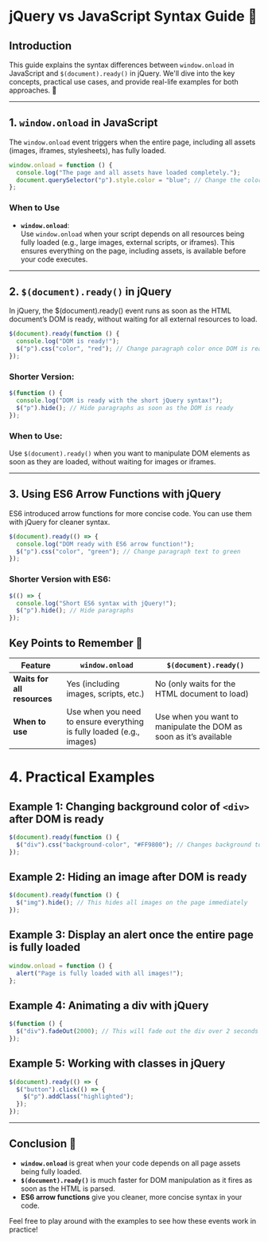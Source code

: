 # jQuery vs JavaScript Syntax Guide 🚀

## Introduction
This guide explains the syntax differences between `window.onload` in JavaScript and `$(document).ready()` in jQuery. We'll dive into the key concepts, practical use cases, and provide real-life examples for both approaches. 📝

---

## 1. `window.onload` in JavaScript

The `window.onload` event triggers when the entire page, including all assets (images, iframes, stylesheets), has fully loaded.

```javascript
window.onload = function () {
  console.log("The page and all assets have loaded completely.");
  document.querySelector("p").style.color = "blue"; // Change the color of paragraph text
};
```
### When to Use

- **`window.onload`**:  
  Use `window.onload` when your script depends on all resources being fully loaded (e.g., large images, external scripts, or iframes). This ensures everything on the page, including assets, is available before your code executes.
---

## 2. `$(document).ready()` in jQuery
In jQuery, the $(document).ready() event runs as soon as the HTML document’s DOM is ready, without waiting for all external resources to load.

```javascript
$(document).ready(function () {
  console.log("DOM is ready!");
  $("p").css("color", "red"); // Change paragraph color once DOM is ready
});
```

### Shorter Version:
```javascript
$(function () {
  console.log("DOM is ready with the short jQuery syntax!");
  $("p").hide(); // Hide paragraphs as soon as the DOM is ready
});
```

### When to Use:
Use `$(document).ready()` when you want to manipulate DOM elements as soon as they are loaded, without waiting for images or iframes.

---

## 3. Using ES6 Arrow Functions with jQuery

ES6 introduced arrow functions for more concise code. You can use them with jQuery for cleaner syntax.

```javascript
$(document).ready(() => {
  console.log("DOM ready with ES6 arrow function!");
  $("p").css("color", "green"); // Change paragraph text to green
});
```

### Shorter Version with ES6:
```javascript
$(() => {
  console.log("Short ES6 syntax with jQuery!");
  $("p").hide(); // Hide paragraphs
});
```
## Key Points to Remember 📌

| Feature              | `window.onload`                                        | `$(document).ready()`                               |
|----------------------|--------------------------------------------------------|-----------------------------------------------------|
| **Waits for all resources**  | Yes (including images, scripts, etc.)                   | No (only waits for the HTML document to load)       |
| **When to use**       | Use when you need to ensure everything is fully loaded (e.g., images) | Use when you want to manipulate the DOM as soon as it’s available |

# 4. Practical Examples
## Example 1: Changing background color of `<div>` after DOM is ready
```javascript
$(document).ready(function () {
  $("div").css("background-color", "#FF9800"); // Changes background to orange
});
```
## Example 2: Hiding an image after DOM is ready
```javascript
$(document).ready(function () {
  $("img").hide(); // This hides all images on the page immediately
});
```
## Example 3: Display an alert once the entire page is fully loaded
```javascript
window.onload = function () {
  alert("Page is fully loaded with all images!");
};
```
## Example 4: Animating a div with jQuery
```javascript
$(function () {
  $("div").fadeOut(2000); // This will fade out the div over 2 seconds once the DOM is ready
});
```
## Example 5: Working with classes in jQuery
```javascript
$(document).ready(() => {
  $("button").click(() => {
    $("p").addClass("highlighted");
  });
});
```
---

## Conclusion 🎯

- **`window.onload`** is great when your code depends on all page assets being fully loaded.
- **`$(document).ready()`** is much faster for DOM manipulation as it fires as soon as the HTML is parsed.
- **ES6 arrow functions** give you cleaner, more concise syntax in your code.

Feel free to play around with the examples to see how these events work in practice!

